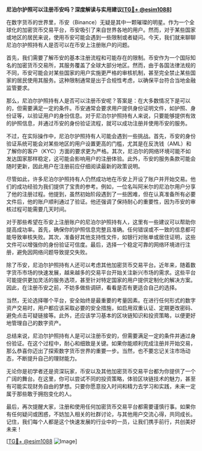 **尼泊尔护照可以注册币安吗？深度解读与实用建议[[TG💪+ @esim1088](https://t.me/s/esim1088)]**

在数字货币的世界里，币安（Binance）无疑是其中一颗璀璨的明星。作为一个全球化的加密货币交易平台，币安吸引了来自世界各地的用户。然而，对于某些国家或地区的居民来说，使用币安可能会遇到一些限制或者疑问。今天，我们就来聊聊尼泊尔护照持有人是否可以在币安上注册账户的问题。

首先，我们需要了解币安的基本注册流程和可能存在的限制。币安作为一个国际知名的加密货币交易所，其服务覆盖了全球大部分地区。然而，由于各国法律法规的不同，币安可能会对某些国家的用户实施更严格的审核机制，甚至完全禁止某些国家的居民使用其服务。这种限制通常是出于合规性考虑，以确保平台符合当地金融监管要求。

那么，尼泊尔护照持有人是否可以注册币安呢？答案是：在大多数情况下是可以的，但需要满足一定的条件。币安通常会要求用户提供身份证明文件，如护照、身份证等，以验证用户的身份信息。对于尼泊尔护照持有人来说，只要能够提供有效的护照信息，并通过币安的身份验证流程，就可以成功注册并使用币安的服务。

不过，在实际操作中，尼泊尔护照持有人可能会遇到一些挑战。首先，币安的身份验证系统可能会对某些地区的用户设置更高的门槛，尤其是在反洗钱（AML）和了解你的客户（KYC）方面的要求更为严格。其次，尼泊尔的网络环境可能不如发达国家那样稳定，这可能会影响用户的注册体验。此外，币安的服务条款可能会随时更新，因此用户在注册前应仔细阅读最新的政策说明。

尽管如此，许多尼泊尔护照持有人仍然成功地在币安上开设了账户并开始交易。他们的成功经验为我们提供了宝贵的参考。例如，一位名叫阿米尔的尼泊尔用户分享了他的注册过程。他提到，虽然初始阶段遇到了一些困难，但在认真准备所有必要文件后，他的账户顺利通过了验证。他还强调了保持耐心的重要性，因为币安的审核过程可能需要几天时间。

对于那些希望在币安上注册账户的尼泊尔护照持有人，这里有一些建议可以帮助你提高成功率。首先，确保你的护照信息完整且准确。任何错误或不一致的信息都可能导致审核失败。其次，准备好其他支持性文件，如银行对账单或居住证明，这些文件可以增强你的身份验证可信度。最后，选择一个稳定可靠的网络环境进行注册，避免因网络问题导致提交失败。

除了币安，尼泊尔护照持有人还可以考虑其他加密货币交易平台。近年来，随着数字货币市场的快速发展，越来越多的交易平台开始关注新兴市场的需求。这些平台可能提供更加灵活的服务选项，甚至针对特定国家的用户提供定制化的解决方案。因此，在注册币安之前，不妨多做些调研，看看是否有更适合自己的选择。

当然，无论选择哪个平台，安全始终是最重要的考量因素。在进行任何形式的数字资产交易时，用户都应该采取必要的安全措施，如启用双重认证、定期更改密码、避免点击可疑链接等。此外，还应该学习基本的区块链知识和投资策略，以便更好地管理自己的数字资产。

总结来说，尼泊尔护照持有人是可以注册币安的，但需要满足一定的条件并通过身份验证。在这个过程中，耐心和细致是关键。如果你能顺利完成注册并开始交易，那么恭喜你迈出了探索数字货币世界的重要一步。当然，也不要忘记关注市场动态，不断提升自己的理财能力。

无论你是初学者还是资深玩家，币安以及其他加密货币交易平台都为你提供了一个广阔的舞台。在这里，你可以尝试不同的投资策略，体验区块链技术的魅力，甚至有可能实现财务自由的梦想。只要你愿意投入时间和精力去学习和实践，未来一定属于那些敢于拥抱变化的人。

最后，再次提醒大家，注册和使用任何加密货币交易平台都需要谨慎行事。如果你有任何疑问或困惑，不妨加入相关的社群讨论，与其他用户交流心得，共同成长。记住，我们每个人都是这个快速发展的行业中的一员，让我们携手前行，共创美好未来！

[[TG💪+ @esim1088](https://t.me/s/esim1088) ![Image](https://i.postimg.cc/4NQfJmqS/Snipaste-2025-05-13-00-14-12.png)]
